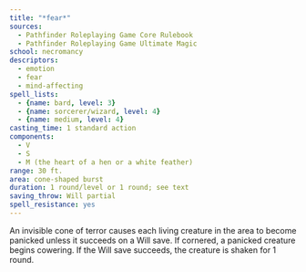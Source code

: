 ```yaml
---
title: "*fear*"
sources:
  - Pathfinder Roleplaying Game Core Rulebook
  - Pathfinder Roleplaying Game Ultimate Magic
school: necromancy
descriptors:
  - emotion
  - fear
  - mind-affecting
spell_lists:
  - {name: bard, level: 3}
  - {name: sorcerer/wizard, level: 4}
  - {name: medium, level: 4}
casting_time: 1 standard action
components:
  - V
  - S
  - M (the heart of a hen or a white feather)
range: 30 ft.
area: cone-shaped burst
duration: 1 round/level or 1 round; see text
saving_throw: Will partial
spell_resistance: yes
---
```


An invisible cone of terror causes each living creature in the area to become panicked unless it succeeds on a Will save. If cornered, a panicked creature begins cowering. If the Will save succeeds, the creature is shaken for 1 round.

